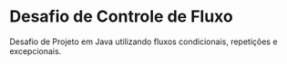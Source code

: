 # Desafio de Controle de Fluxo
Desafio de Projeto em Java utilizando fluxos condicionais, repetições e excepcionais.
